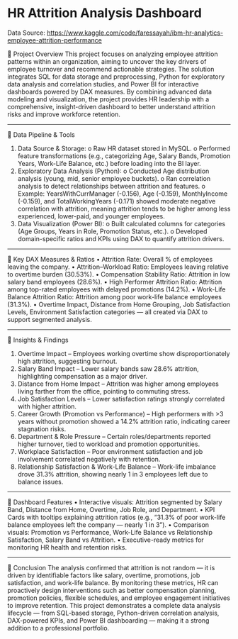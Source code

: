 # HR Attrition Analysis Dashboard

Data Source: https://www.kaggle.com/code/faressayah/ibm-hr-analytics-employee-attrition-performance

🔹 Project Overview
This project focuses on analyzing employee attrition patterns within an organization, aiming to uncover the key drivers of employee turnover and recommend actionable strategies. The solution integrates SQL for data storage and preprocessing, Python for exploratory data analysis and correlation studies, and Power BI for interactive dashboards powered by DAX measures.
By combining advanced data modeling and visualization, the project provides HR leadership with a comprehensive, insight-driven dashboard to better understand attrition risks and improve workforce retention.
________________________________________
🔹 Data Pipeline & Tools
1.	Data Source & Storage:
o	Raw HR dataset stored in MySQL.
o	Performed feature transformations (e.g., categorizing Age, Salary Bands, Promotion Years, Work-Life Balance, etc.) before loading into the BI layer.
2.	Exploratory Data Analysis (Python):
o	Conducted Age distribution analysis (young, mid, senior employee buckets).
o	Ran correlation analysis to detect relationships between attrition and features.
o	Example: YearsWithCurrManager (-0.156), Age (-0.159), MonthlyIncome (-0.159), and TotalWorkingYears (-0.171) showed moderate negative correlation with attrition, meaning attrition tends to be higher among less experienced, lower-paid, and younger employees.
3.	Data Visualization (Power BI):
o	Built calculated columns for categories (Age Groups, Years in Role, Promotion Status, etc.).
o	Developed domain-specific ratios and KPIs using DAX to quantify attrition drivers.
________________________________________
🔹 Key DAX Measures & Ratios
•	Attrition Rate: Overall % of employees leaving the company.
•	Attrition–Workload Ratio: Employees leaving relative to overtime burden (30.53%).
•	Compensation Stability Ratio: Attrition in low salary band employees (28.6%).
•	High Performer Attrition Ratio: Attrition among top-rated employees with delayed promotions (14.2%).
•	Work-Life Balance Attrition Ratio: Attrition among poor work-life balance employees (31.3%).
•	Overtime Impact, Distance from Home Grouping, Job Satisfaction Levels, Environment Satisfaction categories — all created via DAX to support segmented analysis.
________________________________________
🔹 Insights & Findings
1.	Overtime Impact – Employees working overtime show disproportionately high attrition, suggesting burnout.
2.	Salary Band Impact – Lower salary bands saw 28.6% attrition, highlighting compensation as a major driver.
3.	Distance from Home Impact – Attrition was higher among employees living farther from the office, pointing to commuting stress.
4.	Job Satisfaction Levels – Lower satisfaction ratings strongly correlated with higher attrition.
5.	Career Growth (Promotion vs Performance) – High performers with >3 years without promotion showed a 14.2% attrition ratio, indicating career stagnation risks.
6.	Department & Role Pressure – Certain roles/departments reported higher turnover, tied to workload and promotion opportunities.
7.	Workplace Satisfaction – Poor environment satisfaction and job involvement correlated negatively with retention.
8.	Relationship Satisfaction & Work-Life Balance – Work-life imbalance drove 31.3% attrition, showing nearly 1 in 3 employees left due to balance issues.
________________________________________
🔹 Dashboard Features
•	Interactive visuals: Attrition segmented by Salary Band, Distance from Home, Overtime, Job Role, and Department.
•	KPI Cards with tooltips explaining attrition ratios (e.g., “31.3% of poor work-life balance employees left the company — nearly 1 in 3”).
•	Comparison visuals: Promotion vs Performance, Work-Life Balance vs Relationship Satisfaction, Salary Band vs Attrition.
•	Executive-ready metrics for monitoring HR health and retention risks.
________________________________________
🔹 Conclusion
The analysis confirmed that attrition is not random — it is driven by identifiable factors like salary, overtime, promotions, job satisfaction, and work-life balance. By monitoring these metrics, HR can proactively design interventions such as better compensation planning, promotion policies, flexible schedules, and employee engagement initiatives to improve retention.
This project demonstrates a complete data analysis lifecycle — from SQL-based storage, Python-driven correlation analysis, DAX-powered KPIs, and Power BI dashboarding — making it a strong addition to a professional portfolio.
